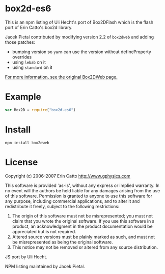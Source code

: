 box2d-es6
=========

This is an npm listing of Uli Hecht's port of Box2DFlash which is the flash port of Erin Catto's box2d library.

Jacek Pietal contributed by modifying version 2.2 of `box2dweb` and adding those patches:

* bumping version so `yarn` can use the version without defineProperty overrides
* using `lebab` on it
* using `standard` on it

[For more information, see the original Box2DWeb page.](https://code.google.com/p/box2dweb/)

Example
=======

```javascript
var Box2D = require("box2d-es6")
```

Install
=======

    npm install box2dweb
    
License
=======
Copyright (c) 2006-2007 Erin Catto http://www.gphysics.com

This software is provided 'as-is', without any express or implied
warranty.  In no event will the authors be held liable for any damages
arising from the use of this software.
Permission is granted to anyone to use this software for any purpose,
including commercial applications, and to alter it and redistribute it
freely, subject to the following restrictions:

1. The origin of this software must not be misrepresented; you must not claim that you wrote the original software. If you use this software in a product, an acknowledgment in the product documentation would be appreciated but is not required.
2. Altered source versions must be plainly marked as such, and must not be misrepresented as being the original software.
3. This notice may not be removed or altered from any source distribution.

JS port by Uli Hecht.

NPM listing maintained by Jacek Pietal.
